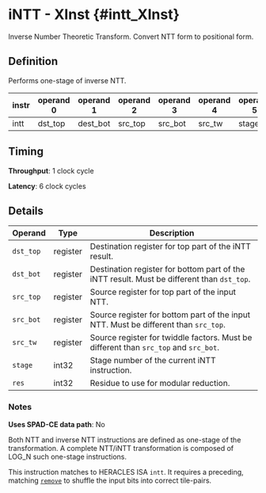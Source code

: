 # iNTT - XInst {#intt_XInst}

Inverse Number Theoretic Transform. Convert NTT form to positional form.

## Definition

Performs one-stage of inverse NTT.

| instr | operand 0 | operand 1 | operand 2 | operand 3 | operand 4 | operand 5 | operand 6 |
|-|-|-|-|-|-|-|-|
| intt | dst_top | dest_bot | src_top | src_bot | src_tw | stage | res |

## Timing

**Throughput**: 1 clock cycle

**Latency**: 6 clock cycles

## Details

| Operand | Type | Description |
|-|-|-|
| `dst_top` | register | Destination register for top part of the iNTT result. |
| `dst_bot` | register | Destination register for bottom part of the iNTT result. Must be different than `dst_top`. |
| `src_top` | register | Source register for top part of the input NTT. |
| `src_bot` | register | Source register for bottom part of the input NTT. Must be different than `src_top`. |
| `src_tw` | register | Source register for twiddle factors. Must be different than `src_top` and `src_bot`. |
| `stage` | int32 | Stage number of the current iNTT instruction. |
| `res` | int32 | Residue to use for modular reduction. |

### Notes

**Uses SPAD-CE data path**: No

Both NTT and inverse NTT instructions are defined as one-stage of the transformation. A complete NTT/iNTT transformation is composed of LOG_N such one-stage instructions.

This instruction matches to HERACLES ISA `intt`. It requires a preceding, matching [`remove`](xinst_remove.md) to shuffle the input bits into correct tile-pairs.
